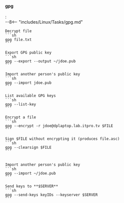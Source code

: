 #### gpg
:   
    --8<-- "includes/Linux/Tasks/gpg.md"

    Decrypt file
    ```sh
    gpg file.txt
    ```
    
    Export GPG public key
    ```sh
    gpg --export --output ~/jdoe.pub
    ```
    
    Import another person's public key
    ```sh
    gpg --import jdoe.pub
    ```
    
    List available GPG keys
    ```sh
    gpg --list-key
    ```
    
    Encrypt a file
    ```sh
    gpg --encrypt -r jdoe@dplaptop.lab.itpro.tv $FILE
    ```
    
    Sign $FILE without encrypting it (produces file.asc)
    ```sh
    gpg --clearsign $FILE
    ```
    
   
    Import another person's public key
    ```sh
    gpg --import ~/jdoe.pub
    ```
    
    Send keys to **$SERVER**
    ```sh
    gpg --send-keys keyIDs --keyserver $SERVER
    ```